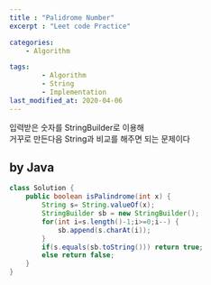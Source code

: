 ```yaml
---
title : "Palidrome Number"
excerpt : "Leet code Practice"

categories:
    - Algorithm

tags:
        - Algorithm
        - String
        - Implementation
last_modified_at: 2020-04-06
---
```


입력받은 숫자를 StringBuilder로 이용해  
거꾸로 만든다음 String과 비교를 해주면 되는 문제이다
## by Java

```java
class Solution {
    public boolean isPalindrome(int x) {
        String s= String.valueOf(x);
        StringBuilder sb = new StringBuilder();
        for(int i=s.length()-1;i>=0;i--) {
            sb.append(s.charAt(i));
        }
        if(s.equals(sb.toString())) return true;
        else return false;
    }
}
```
